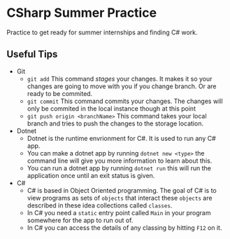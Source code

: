 # CSharp Summer Practice
Practice to get ready for summer internships and finding C# work.

## Useful Tips
  - Git
    - `git add` This command *stages* your changes. It makes it so your changes are going to move with you if you change branch. Or are ready to be commited.
    - `git commit` This command commits your changes. The changes will only be commited in the local instance though at this point
    - `git push origin <branchName>` This command takes your local branch and tries to push the changes to the storage location.
  - Dotnet
    - Dotnet is the runtime envrionment for C#. It is used to run any C# app.
    - You can make a dotnet app by running `dotnet new <type>` the command line will give you more information to learn about this.
    - You can run a dotnet app by running `dotnet run` this will run the application once until an exit status is given.
  - C#
    - C# is based in Object Oriented programming. The goal of C# is to view programs as sets of `objects` that interact these `objects` are described in these idea collections called `classes`.
    - In C# you need a `static` entry point called `Main` in your program somewhere for the app to run out of.
    - In C# you can access the details of any classing by hitting `F12` on it.



